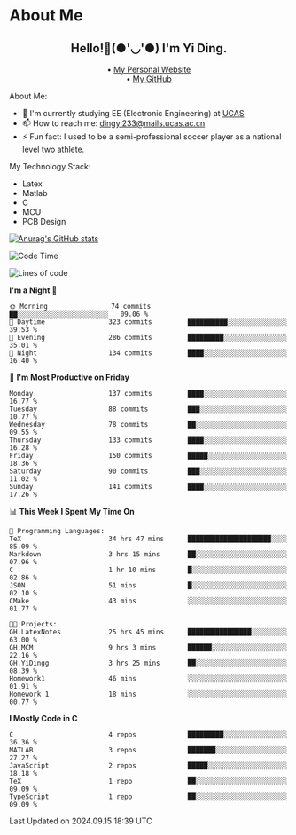 # About Me

<h2 style="text-align:center;"> Hello!👋(●'◡'●) I'm Yi Ding.</h2>

<div style="text-align:center;">
  • <a href="https://yidingg.github.io/YiDingg">My Personal Website</a><br>
  • <a href="https://github.com/YiDingg">My GitHub</a>
</div>

About Me:
- 🔭 I'm currently studying EE (Electronic Engineering) at [UCAS](https://www.ucas.ac.cn/)
- 📫 How to reach me: dingyi233@mails.ucas.ac.cn
- ⚡ Fun fact: I used to be a semi-professional soccer player as a national level two athlete.

My Technology Stack:
- Latex
- Matlab
- C
- MCU
- PCB Design

[![Anurag's GitHub stats](https://github-readme-stats.vercel.app/api?username=YiDingg)](https://github.com/anuraghazra/github-readme-stats)

<!--START_SECTION:waka-->
![Code Time](http://img.shields.io/badge/Code%20Time-440%20hrs%2027%20mins-blue)

![Lines of code](https://img.shields.io/badge/From%20Hello%20World%20I%27ve%20Written-579.8%20thousand%20lines%20of%20code-blue)

**I'm a Night 🦉** 

```text
🌞 Morning                74 commits          ██░░░░░░░░░░░░░░░░░░░░░░░   09.06 % 
🌆 Daytime                323 commits         ██████████░░░░░░░░░░░░░░░   39.53 % 
🌃 Evening                286 commits         █████████░░░░░░░░░░░░░░░░   35.01 % 
🌙 Night                  134 commits         ████░░░░░░░░░░░░░░░░░░░░░   16.40 % 
```
📅 **I'm Most Productive on Friday** 

```text
Monday                   137 commits         ████░░░░░░░░░░░░░░░░░░░░░   16.77 % 
Tuesday                  88 commits          ███░░░░░░░░░░░░░░░░░░░░░░   10.77 % 
Wednesday                78 commits          ██░░░░░░░░░░░░░░░░░░░░░░░   09.55 % 
Thursday                 133 commits         ████░░░░░░░░░░░░░░░░░░░░░   16.28 % 
Friday                   150 commits         █████░░░░░░░░░░░░░░░░░░░░   18.36 % 
Saturday                 90 commits          ███░░░░░░░░░░░░░░░░░░░░░░   11.02 % 
Sunday                   141 commits         ████░░░░░░░░░░░░░░░░░░░░░   17.26 % 
```


📊 **This Week I Spent My Time On** 

```text
💬 Programming Languages: 
TeX                      34 hrs 47 mins      █████████████████████░░░░   85.09 % 
Markdown                 3 hrs 15 mins       ██░░░░░░░░░░░░░░░░░░░░░░░   07.96 % 
C                        1 hr 10 mins        █░░░░░░░░░░░░░░░░░░░░░░░░   02.86 % 
JSON                     51 mins             █░░░░░░░░░░░░░░░░░░░░░░░░   02.10 % 
CMake                    43 mins             ░░░░░░░░░░░░░░░░░░░░░░░░░   01.77 % 

🐱‍💻 Projects: 
GH.LatexNotes            25 hrs 45 mins      ████████████████░░░░░░░░░   63.00 % 
GH.MCM                   9 hrs 3 mins        ██████░░░░░░░░░░░░░░░░░░░   22.16 % 
GH.YiDingg               3 hrs 25 mins       ██░░░░░░░░░░░░░░░░░░░░░░░   08.39 % 
Homework1                46 mins             ░░░░░░░░░░░░░░░░░░░░░░░░░   01.91 % 
Homework 1               18 mins             ░░░░░░░░░░░░░░░░░░░░░░░░░   00.77 % 
```

**I Mostly Code in C** 

```text
C                        4 repos             █████████░░░░░░░░░░░░░░░░   36.36 % 
MATLAB                   3 repos             ███████░░░░░░░░░░░░░░░░░░   27.27 % 
JavaScript               2 repos             █████░░░░░░░░░░░░░░░░░░░░   18.18 % 
TeX                      1 repo              ██░░░░░░░░░░░░░░░░░░░░░░░   09.09 % 
TypeScript               1 repo              ██░░░░░░░░░░░░░░░░░░░░░░░   09.09 % 
```




 Last Updated on 2024.09.15 18:39 UTC
<!--END_SECTION:waka-->
